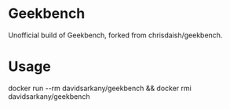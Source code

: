 # Geekbench

Unofficial build of Geekbench, forked from chrisdaish/geekbench.

# Usage

docker run --rm davidsarkany/geekbench && docker rmi davidsarkany/geekbench

